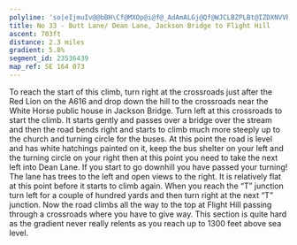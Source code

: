 ```yaml
---
polyline: 'so|eIjmuIv@@bBH\Cf@MXOp@i@f@_AdAmALGj@Qf@WJCLBZPLBt@IZDXNVVb@hAr@`C`B`Gf@vADj@?f@?fAG`@MZ_@p@Qt@Bj@T|ADNz@hAnArAh@d@v@t@Pp@xAfD\^HFPAVRXZj@d@LDn@b@zA^p@VnCt@rAL`Ar@d@R|BjBn@`@f@VxDvA`Cr@rAl@HNLDNDPAPBjCn@PAfAoGb@{BJ]f@X~An@b@DnDTbBIb@KpDeBPGRCP@RBRHbBZhIvAX?`@JP?JAJ@LFLVNHhCr@xA^bEx@tGjBtAT~Cx@pAb@dCl@RJFC'
title: No 33 - Butt Lane/ Dean Lane, Jackson Bridge to Flight Hill
ascent: 703ft
distance: 2.3 miles
gradient: 5.8%
segment_id: 23536439
map_ref: SE 164 073
---
```

To reach the start of this climb, turn right at the crossroads just after the Red Lion on the
A616 and drop down the hill to the crossroads near the White Horse public house in Jackson
Bridge. Turn left at this crossroads to start the climb. It starts gently and passes over a
bridge over the stream and then the road bends right and starts to climb much more steeply
up to the church and turning circle for the buses. At this point the road is level and has
white hatchings painted on it, keep the bus shelter on your left and the turning circle on
your right then at this point you need to take the next left into Dean Lane. If you start to go
downhill you have passed your turning! The lane has trees to the left and open views to the
right. It is relatively flat at this point before it starts to climb again. When you reach the “T”
junction turn left for a couple of hundred yards and then turn right at the next “T” junction.
Now the road climbs all the way to the top at Flight Hill passing through a crossroads where
you have to give way. This section is quite hard as the gradient never really relents as you
reach up to 1300 feet above sea level.




